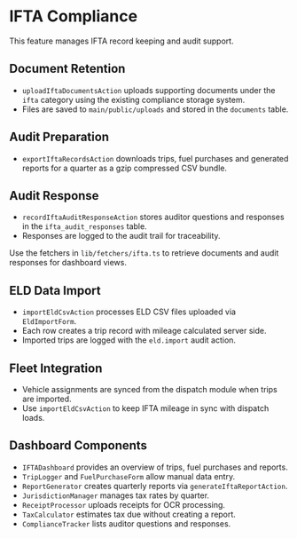 # IFTA Compliance

This feature manages IFTA record keeping and audit support.

## Document Retention

- `uploadIftaDocumentsAction` uploads supporting documents under the `ifta` category using the existing compliance storage system.
- Files are saved to `main/public/uploads` and stored in the `documents` table.

## Audit Preparation

- `exportIftaRecordsAction` downloads trips, fuel purchases and generated reports for a quarter as a gzip compressed CSV bundle.

## Audit Response

- `recordIftaAuditResponseAction` stores auditor questions and responses in the `ifta_audit_responses` table.
- Responses are logged to the audit trail for traceability.

Use the fetchers in `lib/fetchers/ifta.ts` to retrieve documents and audit responses for dashboard views.

## ELD Data Import

- `importEldCsvAction` processes ELD CSV files uploaded via `EldImportForm`.
- Each row creates a trip record with mileage calculated server side.
- Imported trips are logged with the `eld.import` audit action.

## Fleet Integration

- Vehicle assignments are synced from the dispatch module when trips are imported.
- Use `importEldCsvAction` to keep IFTA mileage in sync with dispatch loads.

## Dashboard Components

- `IFTADashboard` provides an overview of trips, fuel purchases and reports.
- `TripLogger` and `FuelPurchaseForm` allow manual data entry.
- `ReportGenerator` creates quarterly reports via `generateIftaReportAction`.
- `JurisdictionManager` manages tax rates by quarter.
- `ReceiptProcessor` uploads receipts for OCR processing.
- `TaxCalculator` estimates tax due without creating a report.
- `ComplianceTracker` lists auditor questions and responses.
